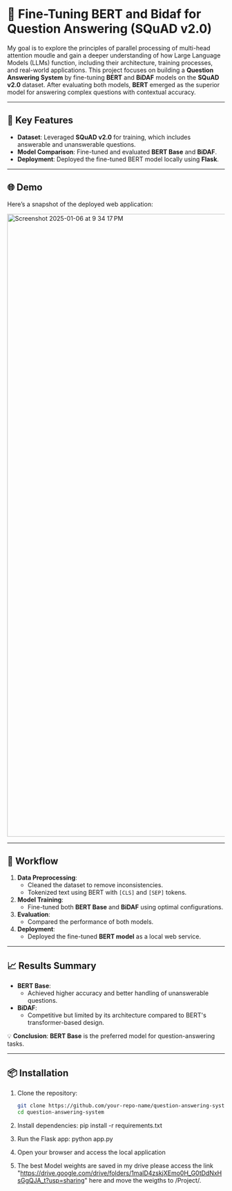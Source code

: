 # 🧠 Fine-Tuning BERT and Bidaf for Question Answering (SQuAD v2.0)

My goal is to explore the principles of parallel processing of  multi-head attention moudle and gain a deeper understanding of how Large Language Models (LLMs) function, including their architecture, training processes, and real-world applications.
This project focuses on building a **Question Answering System** by fine-tuning **BERT** and **BiDAF** models on the **SQuAD v2.0** dataset. After evaluating both models, **BERT** emerged as the superior model for answering complex questions with contextual accuracy. 

---

## 🌟 Key Features
- **Dataset**: Leveraged **SQuAD v2.0** for training, which includes answerable and unanswerable questions.
- **Model Comparison**: Fine-tuned and evaluated **BERT Base** and **BiDAF**.
- **Deployment**: Deployed the fine-tuned BERT model locally using **Flask**.

---

## 🌐 Demo
Here’s a snapshot of the deployed web application:

<img width="1440" alt="Screenshot 2025-01-06 at 9 34 17 PM" src="https://github.com/user-attachments/assets/412c3b61-f0dc-45d0-aae9-492ede26887e" />


---

## 🔄 Workflow
1. **Data Preprocessing**:
   - Cleaned the dataset to remove inconsistencies.
   - Tokenized text using BERT with `[CLS]` and `[SEP]` tokens.
2. **Model Training**:
   - Fine-tuned both **BERT Base** and **BiDAF** using optimal configurations.
3. **Evaluation**:
   - Compared the performance of both models.
4. **Deployment**:
   - Deployed the fine-tuned **BERT model** as a local web service.

---

## 📈 Results Summary
- **BERT Base**:
  - Achieved higher accuracy and better handling of unanswerable questions.
- **BiDAF**:
  - Competitive but limited by its architecture compared to BERT's transformer-based design.

💡 **Conclusion**: **BERT Base** is the preferred model for question-answering tasks.

---

## 📦 Installation
1. Clone the repository:
   ```bash
   git clone https://github.com/your-repo-name/question-answering-system.git
   cd question-answering-system

2. Install dependencies:
   pip install -r requirements.txt

3. Run the Flask app:
   python app.py

4. Open your browser and access the local application
5. The best Model weights are saved in my drive please access the link "https://drive.google.com/drive/folders/1malD4zskjXEmo0H_G0tDdNxHsGgQJA_t?usp=sharing" here and move the weigths to /Project/.
